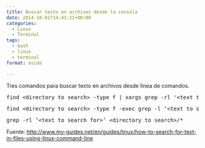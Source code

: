 ```yaml
---
title: Buscar texto en archivos desde la consola
date: 2014-10-01T14:43:21+00:00
categories:
  - Linux
  - Terminal
tags:
  - bash
  - linux
  - terminal
format: aside

---
```

Tres comandos para buscar texto en archivos desde línea de comandos.

<pre class="lang:sh decode:true">find &lt;directory to search&gt; -type f | xargs grep -rl '&lt;text to search for&gt;'
</pre>

<pre class="lang:sh decode:true">find &lt;directory to search&gt; -type f -exec grep -l ‘&lt;text to search for&gt;’ {} +
</pre>

<pre class="lang:sh decode:true ">grep -rl ‘&lt;text to search for&gt;’ &lt;directory to search&gt;/*</pre>

Fuente: <a href="http://www.my-guides.net/en/guides/linux/how-to-search-for-text-in-files-using-linux-command-line" target="_blank"><a href="http://www.my-guides.net/en/guides/linux/how-to-search-for-text-in-files-using-linux-command-line">http://www.my-guides.net/en/guides/linux/how-to-search-for-text-in-files-using-linux-command-line</a></a>
